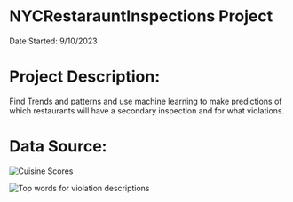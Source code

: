 # NYCRestarauntInspections Project

Date Started: 9/10/2023

# **Project Description:**

 Find Trends and patterns and use machine learning to make predictions of which restaurants will have a secondary inspection and for what violations.

# **Data Source:**

![Cuisine Scores](https://github.com/JoeBwonKenobi/NYCRestarauntInspections/assets/117705408/6bb86493-42c0-48ef-94ba-d2d337ba32af)





![Top words for violation descriptions](https://github.com/JoeBwonKenobi/NYCRestarauntInspections/assets/117705408/624196ad-9e9f-446d-ac1a-24a6e793254a)





